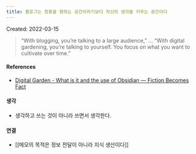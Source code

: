 ```yaml
---
title: 블로그는 청중을 향하는 공간이라기보다 자신의 생각을 키우는 공간이다
---
```


Created: 2022-03-15

>“With blogging, you’re talking to a large audience,” … “With digital gardening, you’re talking to yourself. You focus on what you want to cultivate over time.”

#### References
- [Digital Garden - What is it and the use of Obsidian — Fiction Becomes Fact](https://fictionbecomesfact.com/digitalgarden)

#### 생각
- 생각하고 쓰는 것이 아니라 쓰면서 생각한다.

#### 연결
- [[메모의 목적은 정보 전달이 아니라 지식 생산이다]]